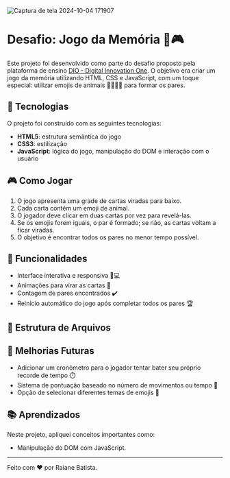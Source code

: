 ![Captura de tela 2024-10-04 171907](https://github.com/user-attachments/assets/f0b1040d-26fb-41d9-8777-5c828ce17c8b)

# Desafio: Jogo da Memória 🧠🎮

Este projeto foi desenvolvido como parte do desafio proposto pela plataforma de ensino [DIO - Digital Innovation One](https://www.dio.me/). O objetivo era criar um jogo da memória utilizando HTML, CSS e JavaScript, com um toque especial: utilizar emojis de animais 🐶🐱🐰🐵 para formar os pares.

## 🚀 Tecnologias

O projeto foi construído com as seguintes tecnologias:

- **HTML5**: estrutura semântica do jogo
- **CSS3**: estilização 
- **JavaScript**: lógica do jogo, manipulação do DOM e interação com o usuário

## 🎮 Como Jogar

1. O jogo apresenta uma grade de cartas viradas para baixo.
2. Cada carta contém um emoji de animal.
3. O jogador deve clicar em duas cartas por vez para revelá-las.
4. Se os emojis forem iguais, o par é formado; se não, as cartas voltam a ficar viradas.
5. O objetivo é encontrar todos os pares no menor tempo possível.

## 🔧 Funcionalidades

- Interface interativa e responsiva 📱💻
- Animações para virar as cartas 🔄
- Contagem de pares encontrados ✔️
- Reinício automático do jogo após completar todos os pares 🏆

## 📁 Estrutura de Arquivos


## 🐾 Melhorias Futuras

- Adicionar um cronômetro para o jogador tentar bater seu próprio recorde de tempo ⏱️
- Sistema de pontuação baseado no número de movimentos ou tempo 🏅
- Opção de selecionar diferentes temas de emojis 🎨

## 📚 Aprendizados

Neste projeto, apliquei conceitos importantes como:
- Manipulação do DOM com JavaScript.


---

Feito com ❤️ por Raiane Batista.
